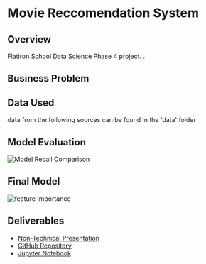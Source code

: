 # Movie Reccomendation System

## Overview
Flatiron School Data Science Phase 4 project.  .

## Business Problem

## Data Used
data from the following sources can be found in the 'data' folder


## Model Evaluation


![Model Recall Comparison](images/model-comparison.png)
## Final Model

![feature Importance](images/fm-features.png)

## Deliverables
* [Non-Technical Presentation](/pdf/non-tech-pres-syria-telcom-cflynn.pdf)
* [GitHub Repository](https://github.com/ceflynn/Phase-3-Syria_Telcom)
* [Jupyter Notebook](https://github.com/ceflynn/Phase-3-Syria_Telcom/blob/main/student2.ipynb)



